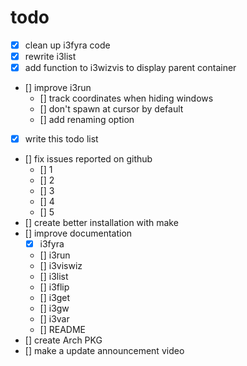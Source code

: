 # todo

- [x] clean up i3fyra code
- [x] rewrite i3list
- [x] add function to i3wizvis to display parent container
- [] improve i3run
  - [] track coordinates when hiding windows
  - [] don't spawn at cursor by default
  - [] add renaming option
- [x] write this todo list
- [] fix issues reported on github
  - [] 1
  - [] 2
  - [] 3
  - [] 4
  - [] 5
- [] create better installation with make
- [] improve documentation
  - [x] i3fyra
  - [] i3run
  - [] i3viswiz
  - [] i3list
  - [] i3flip
  - [] i3get
  - [] i3gw
  - [] i3var
  - [] README
- [] create Arch PKG
- [] make a update announcement video
